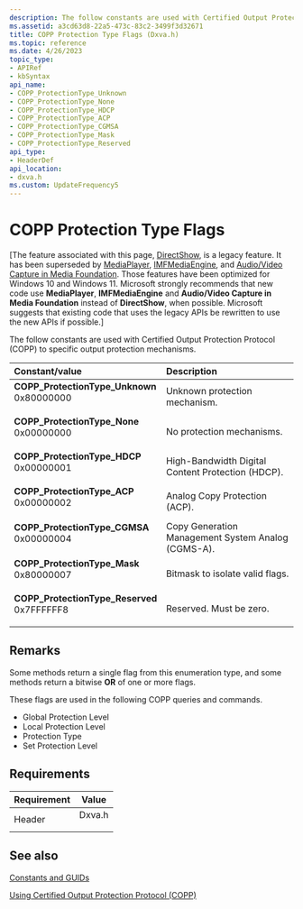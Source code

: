```yaml
---
description: The follow constants are used with Certified Output Protection Protocol (COPP) to specific output protection mechanisms.
ms.assetid: a3cd63d8-22a5-473c-83c2-3499f3d32671
title: COPP Protection Type Flags (Dxva.h)
ms.topic: reference
ms.date: 4/26/2023
topic_type: 
- APIRef
- kbSyntax
api_name: 
- COPP_ProtectionType_Unknown
- COPP_ProtectionType_None
- COPP_ProtectionType_HDCP
- COPP_ProtectionType_ACP
- COPP_ProtectionType_CGMSA
- COPP_ProtectionType_Mask
- COPP_ProtectionType_Reserved
api_type: 
- HeaderDef
api_location: 
- dxva.h
ms.custom: UpdateFrequency5
---
```


# COPP Protection Type Flags

\[The feature associated with this page, [DirectShow](/windows/win32/directshow/directshow), is a legacy feature. It has been superseded by [MediaPlayer](/uwp/api/Windows.Media.Playback.MediaPlayer), [IMFMediaEngine](/windows/win32/api/mfmediaengine/nn-mfmediaengine-imfmediaengine), and [Audio/Video Capture in Media Foundation](windows/win32/medfound/audio-video-capture-in-media-foundation). Those features have been optimized for Windows 10 and Windows 11. Microsoft strongly recommends that new code use **MediaPlayer**, **IMFMediaEngine** and **Audio/Video Capture in Media Foundation** instead of **DirectShow**, when possible. Microsoft suggests that existing code that uses the legacy APIs be rewritten to use the new APIs if possible.\]

The follow constants are used with Certified Output Protection Protocol (COPP) to specific output protection mechanisms.



| Constant/value                                                                                                                                                                                                                                                                                                             | Description                                                     |
|:---------------------------------------------------------------------------------------------------------------------------------------------------------------------------------------------------------------------------------------------------------------------------------------------------------------------------|:----------------------------------------------------------------|
| <span id="COPP_ProtectionType_Unknown"></span><span id="copp_protectiontype_unknown"></span><span id="COPP_PROTECTIONTYPE_UNKNOWN"></span><dl> <dt>**COPP\_ProtectionType\_Unknown**</dt> <dt>0x80000000</dt> </dl>     | Unknown protection mechanism.<br/>                        |
| <span id="COPP_ProtectionType_None"></span><span id="copp_protectiontype_none"></span><span id="COPP_PROTECTIONTYPE_NONE"></span><dl> <dt>**COPP\_ProtectionType\_None**</dt> <dt>0x00000000</dt> </dl>                 | No protection mechanisms.<br/>                            |
| <span id="COPP_ProtectionType_HDCP"></span><span id="copp_protectiontype_hdcp"></span><span id="COPP_PROTECTIONTYPE_HDCP"></span><dl> <dt>**COPP\_ProtectionType\_HDCP**</dt> <dt>0x00000001</dt> </dl>                 | High-Bandwidth Digital Content Protection (HDCP).<br/>    |
| <span id="COPP_ProtectionType_ACP"></span><span id="copp_protectiontype_acp"></span><span id="COPP_PROTECTIONTYPE_ACP"></span><dl> <dt>**COPP\_ProtectionType\_ACP**</dt> <dt>0x00000002</dt> </dl>                     | Analog Copy Protection (ACP).<br/>                        |
| <span id="COPP_ProtectionType_CGMSA"></span><span id="copp_protectiontype_cgmsa"></span><span id="COPP_PROTECTIONTYPE_CGMSA"></span><dl> <dt>**COPP\_ProtectionType\_CGMSA**</dt> <dt>0x00000004</dt> </dl>             | Copy Generation Management System   Analog (CGMS-A).<br/> |
| <span id="COPP_ProtectionType_Mask"></span><span id="copp_protectiontype_mask"></span><span id="COPP_PROTECTIONTYPE_MASK"></span><dl> <dt>**COPP\_ProtectionType\_Mask**</dt> <dt>0x80000007</dt> </dl>                 | Bitmask to isolate valid flags.<br/>                      |
| <span id="COPP_ProtectionType_Reserved"></span><span id="copp_protectiontype_reserved"></span><span id="COPP_PROTECTIONTYPE_RESERVED"></span><dl> <dt>**COPP\_ProtectionType\_Reserved**</dt> <dt>0x7FFFFFF8</dt> </dl> | Reserved. Must be zero.<br/>                              |



## Remarks

Some methods return a single flag from this enumeration type, and some methods return a bitwise **OR** of one or more flags.

These flags are used in the following COPP queries and commands.

-   Global Protection Level
-   Local Protection Level
-   Protection Type
-   Set Protection Level

## Requirements



| Requirement | Value |
|-------------------|-----------------------------------------------------------------------------------|
| Header<br/> | <dl> <dt>Dxva.h</dt> </dl> |



## See also

<dl> <dt>

[Constants and GUIDs](constants-and-guids.md)
</dt> <dt>

[Using Certified Output Protection Protocol (COPP)](using-certified-output-protection-protocol--copp.md)
</dt> </dl>

 

 




